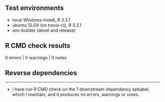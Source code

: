 ## Test environments
* local Windows install, R 3.3.1
* ubuntu 12.04 (on travis-ci), R 3.3.1
* win-builder (devel and release)

## R CMD check results

0 errors | 0 warnings | 0 notes

## Reverse dependencies

---

* I have run R CMD check on the 1 downstream dependency spbabel, which I maintain, and it produces no errors, warnings or notes. 
  
